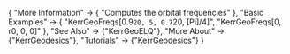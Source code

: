 {
  "More Information" -> {
    "Computes the orbital frequencies"
    },
  "Basic Examples" -> {
    "KerrGeoFreqs[0.9`20, 5, 0.7`20, \[Pi]/4]",
	"KerrGeoFreqs[0, r0, 0, 0]"
  },
  "See Also" -> {"KerrGeoELQ"},
  "More About" -> {"KerrGeodesics"},
  "Tutorials" -> {"KerrGeodesics"}
}